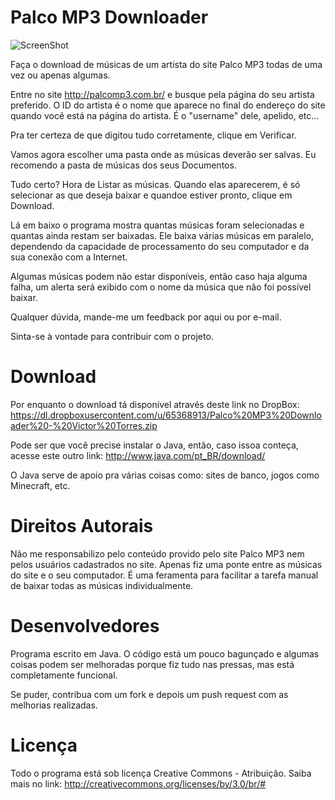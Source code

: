 Palco MP3 Downloader
====================

![ScreenShot](https://fbcdn-sphotos-e-a.akamaihd.net/hphotos-ak-ash3/t1/1800473_806368846043574_611334801_n.jpg)

Faça o download de músicas de um artista do site Palco MP3 todas de uma vez ou apenas algumas.

Entre no site http://palcomp3.com.br/ e busque pela página do seu artista preferido. O ID do artista é o nome que aparece no final do endereço do site quando você está na página do artista. É o "username" dele, apelido, etc...

Pra ter certeza de que digitou tudo corretamente, clique em Verificar.

Vamos agora escolher uma pasta onde as músicas deverão ser salvas. Eu recomendo a pasta de músicas dos seus Documentos.

Tudo certo? Hora de Listar as músicas. Quando elas aparecerem, é só selecionar as que deseja baixar e quandoe estiver pronto, clique em Download.

Lá em baixo o programa mostra quantas músicas foram selecionadas e quantas ainda restam ser baixadas. Ele baixa várias músicas em paralelo, dependendo da capacidade de processamento do seu computador e da sua conexão com a Internet.

Algumas músicas podem não estar disponíveis, então caso haja alguma falha, um alerta será exibido com o nome da música que não foi possível baixar.

Qualquer dúvida, mande-me um feedback por aqui ou por e-mail.

Sinta-se à vontade para contribuir com o projeto.

Download
========

Por enquanto o download tá disponível através deste link no DropBox: https://dl.dropboxusercontent.com/u/65368913/Palco%20MP3%20Downloader%20-%20Victor%20Torres.zip

Pode ser que você precise instalar o Java, então, caso issoa conteça, acesse este outro link: http://www.java.com/pt_BR/download/

O Java serve de apoio pra várias coisas como: sites de banco, jogos como Minecraft, etc.

Direitos Autorais
=================

Não me responsabilizo pelo conteúdo provido pelo site Palco MP3 nem pelos usuários cadastrados no site. Apenas fiz uma ponte entre as músicas do site e o seu computador. É uma feramenta para facilitar a tarefa manual de baixar todas as músicas individualmente.

Desenvolvedores
===============

Programa escrito em Java. O código está um pouco bagunçado e algumas coisas podem ser melhoradas porque fiz tudo nas pressas, mas está completamente funcional.

Se puder, contribua com um fork e depois um push request com as melhorias realizadas.

Licença
=======
Todo o programa está sob licença Creative Commons - Atribuição. Saiba mais no link: http://creativecommons.org/licenses/by/3.0/br/#
